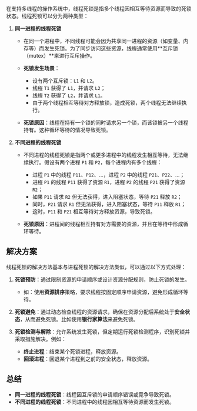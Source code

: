 

在支持多线程的操作系统中，线程死锁是指多个线程因相互等待资源而导致的死锁状态。线程死锁可以分为两种类型：

1. **同一进程的线程死锁**
   - 在同一个进程中，不同线程可能会因为共享同一进程的资源（如变量、内存等）而发生死锁。为了同步访问这些资源，线程通常使用**互斥锁（mutex）**来进行互斥操作。
   - **死锁发生场景**：
     - 设有两个互斥锁：`L1` 和 `L2`。
     - 线程 `T1` 获得了 `L1`，并请求 `L2`；
     - 线程 `T2` 获得了 `L2`，并请求 `L1`。
     - 由于两个线程相互等待对方释放锁，造成死锁，两个线程无法继续执行。

   - **死锁原因**：线程在持有一个锁的同时请求另一个锁，而该锁被另一个线程持有。这种循环等待的情况导致死锁。

2. **不同进程的线程死锁**
   - 不同进程的线程死锁是指两个或更多进程中的线程发生相互等待，无法继续执行。假设有两个进程 `P1` 和 `P2`，每个进程内有多个线程：
     - 进程 `P1` 中的线程 `P11`、`P12`、...，进程 `P2` 中的线程 `P21`、`P22`、...；
     - 进程 `P1` 的线程 `P11` 获得了资源 `R1`，进程 `P2` 的线程 `P21` 获得了资源 `R2`；
     - 如果 `P11` 请求 `R2` 但无法获得，进入阻塞状态，等待 `P21` 释放 `R2`；
     - 同时，`P21` 请求 `R1` 但无法获得，进入阻塞状态，等待 `P11` 释放 `R1`；
     - 这时，`P11` 和 `P21` 相互等待对方释放资源，导致死锁。

   - **死锁原因**：进程间的线程相互持有对方需要的资源，并且在等待中形成循环等待。

## 解决方案
线程死锁的解决方法基本与进程死锁的解决方法类似，可以通过以下方式处理：

1. **死锁预防**：通过限制资源的申请顺序或设计资源分配规则，防止死锁的发生。
   - 如：使用**资源排序**策略，要求线程按固定顺序申请资源，避免形成循环等待。

2. **死锁避免**：通过动态检查线程的资源请求，确保在资源分配后系统处于**安全状态**，从而避免死锁。比如使用**银行家算法**来避免死锁。

3. **死锁检测与解除**：允许系统发生死锁，但定期运行死锁检测程序，识别死锁并采取措施解决。例如：
   - **终止进程**：结束某个死锁进程，释放资源。
   - **回滚进程**：回退某个进程到之前的安全状态，释放资源。

## 总结
- **同一进程的线程死锁**：线程因互斥锁的申请顺序错误或竞争导致死锁。
- **不同进程的线程死锁**：不同进程中的线程因相互等待资源而发生死锁。
